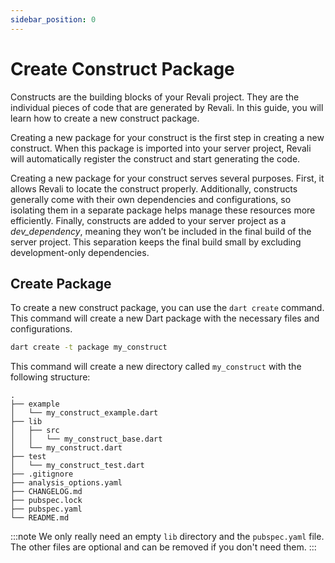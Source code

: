 ```yaml
---
sidebar_position: 0
---
```

# Create Construct Package

Constructs are the building blocks of your Revali project. They are the individual pieces of code that are generated by Revali. In this guide, you will learn how to create a new construct package.

Creating a new package for your construct is the first step in creating a new construct. When this package is imported into your server project, Revali will automatically register the construct and start generating the code.

Creating a new package for your construct serves several purposes. First, it allows Revali to locate the construct properly. Additionally, constructs generally come with their own dependencies and configurations, so isolating them in a separate package helps manage these resources more efficiently. Finally, constructs are added to your server project as a _dev_dependency_, meaning they won’t be included in the final build of the server project. This separation keeps the final build small by excluding development-only dependencies.

## Create Package

To create a new construct package, you can use the `dart create` command. This command will create a new Dart package with the necessary files and configurations.

```bash
dart create -t package my_construct
```

This command will create a new directory called `my_construct` with the following structure:

```tree
.
├── example
│   └── my_construct_example.dart
├── lib
│   ├── src
│   │   └── my_construct_base.dart
│   └── my_construct.dart
├── test
│   └── my_construct_test.dart
├── .gitignore
├── analysis_options.yaml
├── CHANGELOG.md
├── pubspec.lock
├── pubspec.yaml
└── README.md
```

:::note
We only really need an empty `lib` directory and the `pubspec.yaml` file. The other files are optional and can be removed if you don't need them.
:::
